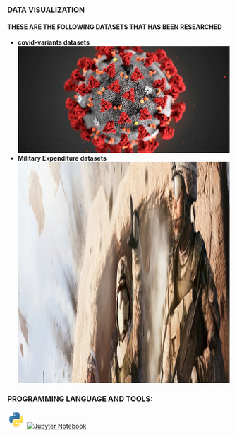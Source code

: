 ### DATA VISUALIZATION



<h4> THESE ARE THE FOLLOWING DATASETS THAT HAS BEEN RESEARCHED </h4>
<ul>
  <li> <b>covid-variants datasets </b>
  <br>
    <img src="assets/covid-img.jpg" width=1000px>
  </li>
  <li><b>Military Expenditure datasets</b>
   <br>
     <img src="assets/militer-img.jpg" height=500px >
  </li>
  </ul>

### PROGRAMMING LANGUAGE AND TOOLS:
<a href="https://www.python.org" target="_blank"> <img src="https://raw.githubusercontent.com/devicons/devicon/master/icons/python/python-original.svg" alt="python" width="40" height="40"/> <img src="https://upload.wikimedia.org/wikipedia/commons/3/38/Jupyter_logo.svg" alt="Jupyter Notebook" width="40" height="40">

